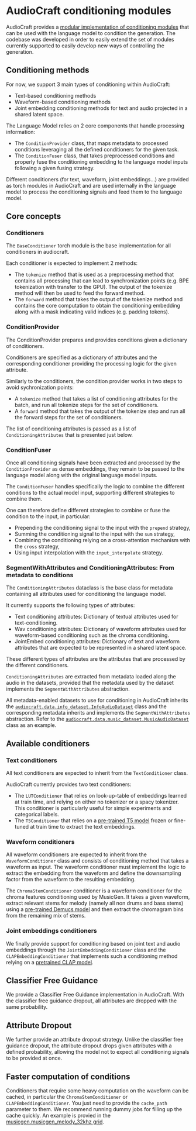 # AudioCraft conditioning modules

AudioCraft provides a
[modular implementation of conditioning modules](../audiocraft/modules/conditioners.py)
that can be used with the language model to condition the generation.
The codebase was developed in order to easily extend the set of modules
currently supported to easily develop new ways of controlling the generation.


## Conditioning methods

For now, we support 3 main types of conditioning within AudioCraft:
* Text-based conditioning methods
* Waveform-based conditioning methods
* Joint embedding conditioning methods for text and audio projected in a shared latent space.

The Language Model relies on 2 core components that handle processing information:
* The `ConditionProvider` class, that maps metadata to processed conditions leveraging
all the defined conditioners for the given task.
* The `ConditionFuser` class, that takes preprocessed conditions and properly fuse the
conditioning embedding to the language model inputs following a given fusing strategy.

Different conditioners (for text, waveform, joint embeddings...) are provided as torch
modules in AudioCraft and are used internally in the language model to process the
conditioning signals and feed them to the language model.


## Core concepts

### Conditioners

The `BaseConditioner` torch module is the base implementation for all conditioners in audiocraft.

Each conditioner is expected to implement 2 methods:
* The `tokenize` method that is used as a preprocessing method that contains all processing
that can lead to synchronization points (e.g. BPE tokenization with transfer to the GPU).
The output of the tokenize method will then be used to feed the forward method.
* The `forward` method that takes the output of the tokenize method and contains the core computation
to obtain the conditioning embedding along with a mask indicating valid indices (e.g. padding tokens).

### ConditionProvider

The ConditionProvider prepares and provides conditions given a dictionary of conditioners.

Conditioners are specified as a dictionary of attributes and the corresponding conditioner
providing the processing logic for the given attribute.

Similarly to the conditioners, the condition provider works in two steps to avoid sychronization points:
* A `tokenize` method that takes a list of conditioning attributes for the batch,
and run all tokenize steps for the set of conditioners.
* A `forward` method that takes the output of the tokenize step and run all the forward steps
for the set of conditioners.

The list of conditioning attributes is passed as a list of `ConditioningAttributes`
that is presented just below.

### ConditionFuser

Once all conditioning signals have been extracted and processed by the `ConditionProvider`
as dense embeddings, they remain to be passed to the language model along with the original
language model inputs.

The `ConditionFuser` handles specifically the logic to combine the different conditions
to the actual model input, supporting different strategies to combine them.

One can therefore define different strategies to combine or fuse the condition to the input, in particular:
* Prepending the conditioning signal to the input with the `prepend` strategy,
* Summing the conditioning signal to the input with the `sum` strategy,
* Combining the conditioning relying on a cross-attention mechanism with the `cross` strategy,
* Using input interpolation with the `input_interpolate` strategy.

### SegmentWithAttributes and ConditioningAttributes: From metadata to conditions

The `ConditioningAttributes` dataclass is the base class for metadata
containing all attributes used for conditioning the language model.

It currently supports the following types of attributes:
* Text conditioning attributes: Dictionary of textual attributes used for text-conditioning.
* Wav conditioning attributes: Dictionary of waveform attributes used for waveform-based
conditioning such as the chroma conditioning.
* JointEmbed conditioning attributes: Dictionary of text and waveform attributes
that are expected to be represented in a shared latent space.

These different types of attributes are the attributes that are processed
by the different conditioners.

`ConditioningAttributes` are extracted from metadata loaded along the audio in the datasets,
provided that the metadata used by the dataset implements the `SegmentWithAttributes` abstraction.

All metadata-enabled datasets to use for conditioning in AudioCraft inherits
the [`audiocraft.data.info_dataset.InfoAudioDataset`](../audiocraft/data/info_audio_dataset.py) class
and the corresponding metadata inherits and implements the `SegmentWithAttributes` abstraction.
Refer to the [`audiocraft.data.music_dataset.MusicAudioDataset`](../audiocraft/data/music_dataset.py)
class as an example.


## Available conditioners

### Text conditioners

All text conditioners are expected to inherit from the `TextConditioner` class.

AudioCraft currently provides two text conditioners:
* The `LUTConditioner` that relies on look-up-table of embeddings learned at train time,
and relying on either no tokenizer or a spacy tokenizer. This conditioner is particularly
useful for simple experiments and categorical labels.
* The `T5Conditioner` that relies on a
[pre-trained T5 model](https://huggingface.co/docs/transformers/model_doc/t5)
frozen or fine-tuned at train time to extract the text embeddings.

### Waveform conditioners

All waveform conditioners are expected to inherit from the `WaveformConditioner` class and
consists of conditioning method that takes a waveform as input. The waveform conditioner
must implement the logic to extract the embedding from the waveform and define the downsampling
factor from the waveform to the resulting embedding.

The `ChromaStemConditioner` conditioner is a waveform conditioner for the chroma features
conditioning used by MusicGen. It takes a given waveform, extract relevant stems for melody
(namely all non drums and bass stems) using a
[pre-trained Demucs model](https://github.com/facebookresearch/demucs)
and then extract the chromagram bins from the remaining mix of stems.

### Joint embeddings conditioners

We finally provide support for conditioning based on joint text and audio embeddings through
the `JointEmbeddingConditioner` class and the `CLAPEmbeddingConditioner` that implements such
a conditioning method relying on a [pretrained CLAP model](https://github.com/LAION-AI/CLAP).

## Classifier Free Guidance

We provide a Classifier Free Guidance implementation in AudioCraft. With the classifier free
guidance dropout, all attributes are dropped with the same probability.

## Attribute Dropout

We further provide an attribute dropout strategy. Unlike the classifier free guidance dropout,
the attribute dropout drops given attributes with a defined probability, allowing the model
not to expect all conditioning signals to be provided at once.

## Faster computation of conditions

Conditioners that require some heavy computation on the waveform can be cached, in particular
the `ChromaStemConditioner` or `CLAPEmbeddingConditioner`. You just need to provide the
`cache_path` parameter to them. We recommend running dummy jobs for filling up the cache quickly.
An example is provied in the [musicgen.musicgen_melody_32khz grid](../audiocraft/grids/musicgen/musicgen_melody_32khz.py).